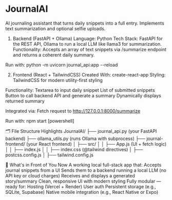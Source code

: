 # JournalAI
AI journaling assistant that turns daily snippets into a full entry. Implements text summarization and optional selfie uploads.



1. Backend (FastAPI + Ollama)
Language: Python
Tech Stack: FastAPI for the REST API, Ollama to run a local LLM like llama3 for summarization.
Functionality: Accepts an array of text snippets via /summarize endpoint and returns a coherent daily summary.

Run with:
python -m uvicorn journal_api:app --reload

2. Frontend (React + TailwindCSS)
Created With: create-react-app
Styling: TailwindCSS for modern utility-first styling

Functionality:
Textarea to input daily snippet
List of submitted snippets
Button to call backend API and generate a summary
Dynamically displays returned summary

Integrated via: Fetch request to http://127.0.0.1:8000/summarize

Run with:
npm start [powershell]

🗂️ File Structure Highlights
JournalAI/
├── journal_api.py (your FastAPI backend)
├── ollama_utils.py (runs Ollama with subprocess)
├── journal-frontend/ (your React frontend)
│   ├── src/
│   │   ├── App.js (UI + fetch logic)
│   │   ├── index.js
│   │   ├── index.css (@tailwind directives)
│   ├── postcss.config.js
│   ├── tailwind.config.js

🧠 What's in Front of You Now
A working local full-stack app that:
Accepts journal snippets from a UI
Sends them to a backend running a local LLM (no API key or cloud charges)
Receives and displays a generated story/summary
Clean, responsive UI with modern styling
Fully modular — ready for:
Hosting (Vercel + Render)
User auth
Persistent storage (e.g., SQLite, Supabase)
Native mobile integration (e.g., React Native or Expo)

